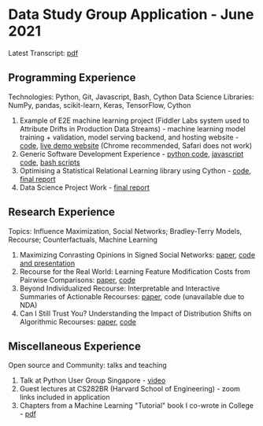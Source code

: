 # Data Study Group Application - June 2021

Latest Transcript: [pdf](https://github.com/kaivalyar/DSG/blob/master/Docs/Master-Transcript.pdf)

## Programming Experience
Technologies: Python, Git, Javascript, Bash, Cython
Data Science Libraries: NumPy, pandas, scikit-learn, Keras, TensorFlow, Cython

1. Example of E2E machine learning project (Fiddler Labs system used to Attribute Drifts in Production Data Streams) - machine learning model training + validation, model serving backend, and hosting website - [code](https://github.com/kairawal/AutoVis), [live demo website](https://share.streamlit.io/kairawal/autovis/main/drift_attributor_app.py) (Chrome recommended, Safari does not work)
2. Generic Software Development Experience - [python code](https://github.com/kaivalyar/HistManager), [javascript code](https://github.com/kaivalyar/GitPreview), [bash scripts](https://github.com/kaivalyar/ToggleTouch)
3. Optimising a Statistical Relational Learning library using Cython - [code](https://github.com/kaivalyar/pracmln), [final report](https://kaivalyar.github.io/gsoc18-pracmln/)
4. Data Science Project Work - [final report](https://not-a-hot-dog.github.io/spotify_project/)

## Research Experience
Topics: Influence Maximization, Social Networks; Bradley-Terry Models, Recourse; Counterfactuals, Machine Learning

1. Maximizing Conrasting Opinions in Signed Social Networks: [paper](https://ieeexplore.ieee.org/document/9005619), [code and presentation](https://github.com/kaivalyar/COSiNeMax)
2. Recourse for the Real World: Learning Feature Modification Costs from Pairwise Comparisons: [paper](https://github.com/kaivalyar/DSG/blob/master/Docs/Recourse_for_Humans___ParticipatoryML_workshop__ICML_2020.pdf), [code](https://github.com/kaivalyar/RealWorldRecourse)
3. Beyond Individualized Recourse: Interpretable and Interactive Summaries of Actionable Recourses: [paper](https://proceedings.neurips.cc/paper/2020/hash/8ee7730e97c67473a424ccfeff49ab20-Abstract.html), code (unavailable due to NDA)
4. Can I Still Trust You? Understanding the Impact of Distribution Shifts on Algorithmic Recourses: [paper](https://arxiv.org/abs/2012.11788), [code](https://github.com/kaivalyar/DSG/tree/master/CanIStillTrustYou)

## Miscellaneous Experience
Open source and Community: talks and teaching

1. Talk at Python User Group Singapore - [video](https://youtu.be/oeAlfulilXo)
2. Guest lectures at CS282BR (Harvard School of Engineering) - zoom links included in application
3. Chapters from a Machine Learning "Tutorial" book I co-wrote in College - [pdf](https://github.com/kaivalyar/DSG/blob/master/Docs/Bachelor-BookChapters.pdf)
